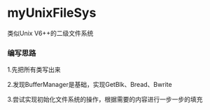 # myUnixFileSys
类似Unix V6++的二级文件系统

### 编写思路

1.先把所有类写出来

2.发现BufferManager是基础，实现GetBlk、Bread、Bwrite

3.尝试实现初始化文件系统的操作，根据需要的内容进行一步一步的填充